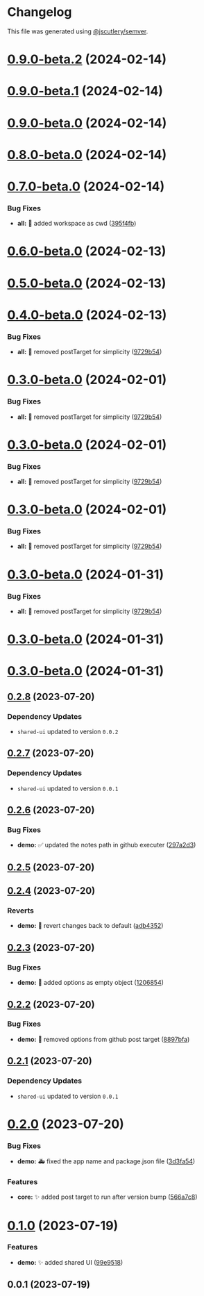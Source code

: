 # Changelog

This file was generated using [@jscutlery/semver](https://github.com/jscutlery/semver).

# [0.9.0-beta.2](https://github.com/ak274/semver/compare/demo-0.9.0-beta.1...demo-0.9.0-beta.2) (2024-02-14)



# [0.9.0-beta.1](https://github.com/ak274/semver/compare/demo-0.9.0-beta.0...demo-0.9.0-beta.1) (2024-02-14)



# [0.9.0-beta.0](https://github.com/ak274/semver/compare/demo-0.8.0-beta.0...demo-0.9.0-beta.0) (2024-02-14)



# [0.8.0-beta.0](https://github.com/ak274/semver/compare/demo-0.7.0-beta.0...demo-0.8.0-beta.0) (2024-02-14)



# [0.7.0-beta.0](https://github.com/ak274/semver/compare/demo-0.6.0-beta.0...demo-0.7.0-beta.0) (2024-02-14)


### Bug Fixes

* **all:** :bug: added workspace as cwd ([395f4fb](https://github.com/ak274/semver/commit/395f4fb7eb3bcae093fe598e3fecd8c6fd1a8830))



# [0.6.0-beta.0](https://github.com/ak274/semver/compare/demo-0.5.0-beta.0...demo-0.6.0-beta.0) (2024-02-13)



# [0.5.0-beta.0](https://github.com/ak274/semver/compare/demo-0.4.0-beta.0...demo-0.5.0-beta.0) (2024-02-13)



# [0.4.0-beta.0](https://github.com/ak274/semver/compare/demo-0.3.0-beta.0...demo-0.4.0-beta.0) (2024-02-13)


### Bug Fixes

* **all:** :bug: removed postTarget for simplicity ([9729b54](https://github.com/ak274/semver/commit/9729b54fc3956a981f0a5df0412c2fcccb46452e))



# [0.3.0-beta.0](https://github.com/ak274/semver/compare/demo-0.3.0-beta.0...demo-0.3.0-beta.0) (2024-02-01)


### Bug Fixes

* **all:** :bug: removed postTarget for simplicity ([9729b54](https://github.com/ak274/semver/commit/9729b54fc3956a981f0a5df0412c2fcccb46452e))



# [0.3.0-beta.0](https://github.com/ak274/semver/compare/demo-0.3.0-beta.0...demo-0.3.0-beta.0) (2024-02-01)


### Bug Fixes

* **all:** :bug: removed postTarget for simplicity ([9729b54](https://github.com/ak274/semver/commit/9729b54fc3956a981f0a5df0412c2fcccb46452e))



# [0.3.0-beta.0](https://github.com/ak274/semver/compare/demo-0.3.0-beta.0...demo-0.3.0-beta.0) (2024-02-01)


### Bug Fixes

* **all:** :bug: removed postTarget for simplicity ([9729b54](https://github.com/ak274/semver/commit/9729b54fc3956a981f0a5df0412c2fcccb46452e))



# [0.3.0-beta.0](https://github.com/ak274/semver/compare/demo-0.3.0-beta.0...demo-0.3.0-beta.0) (2024-01-31)


### Bug Fixes

* **all:** :bug: removed postTarget for simplicity ([9729b54](https://github.com/ak274/semver/commit/9729b54fc3956a981f0a5df0412c2fcccb46452e))



# [0.3.0-beta.0](https://github.com/ak274/semver/compare/demo-0.3.0-beta.0...demo-0.3.0-beta.0) (2024-01-31)



# [0.3.0-beta.0](https://github.com/ak274/semver/compare/demo-0.2.8...demo-0.3.0-beta.0) (2024-01-31)



## [0.2.8](https://github.com/ak274/semver/compare/demo-0.2.7...demo-0.2.8) (2023-07-20)

### Dependency Updates

* `shared-ui` updated to version `0.0.2`


## [0.2.7](https://github.com/ak274/semver/compare/demo-0.2.6...demo-0.2.7) (2023-07-20)

### Dependency Updates

* `shared-ui` updated to version `0.0.1`


## [0.2.6](https://github.com/ak274/semver/compare/demo-0.2.5...demo-0.2.6) (2023-07-20)


### Bug Fixes

* **demo:** :white_check_mark: updated the notes path in github executer ([297a2d3](https://github.com/ak274/semver/commit/297a2d3c147e8464cca55a9d673e8f502b6d6001))



## [0.2.5](https://github.com/ak274/semver/compare/demo-0.2.4...demo-0.2.5) (2023-07-20)



## [0.2.4](https://github.com/ak274/semver/compare/demo-0.2.3...demo-0.2.4) (2023-07-20)


### Reverts

* **demo:** :memo: revert changes back to default ([adb4352](https://github.com/ak274/semver/commit/adb4352616e988c99547ac3a7d74a95a0473dd7e))



## [0.2.3](https://github.com/ak274/semver/compare/demo-0.2.2...demo-0.2.3) (2023-07-20)


### Bug Fixes

* **demo:** :bug: added options as empty object ([1206854](https://github.com/ak274/semver/commit/1206854eebd1f128dd66b83ce8f9c1d2c8f0aa2a))



## [0.2.2](https://github.com/ak274/semver/compare/demo-0.2.1...demo-0.2.2) (2023-07-20)


### Bug Fixes

* **demo:** :bug: removed options from github post target ([8897bfa](https://github.com/ak274/semver/commit/8897bfaa9f235287541e8c1d40dcb43121a3ebd6))



## [0.2.1](https://github.com/ak274/semver/compare/demo-0.2.0...demo-0.2.1) (2023-07-20)

### Dependency Updates

* `shared-ui` updated to version `0.0.1`


# [0.2.0](https://github.com/ak274/semver/compare/demo-0.1.0...demo-0.2.0) (2023-07-20)


### Bug Fixes

* **demo:** :ambulance: fixed the app name and package.json file ([3d3fa54](https://github.com/ak274/semver/commit/3d3fa5464da61c85ae1bbe9e1afd76eeab50fa1b))


### Features

* **core:** :sparkles: added post target to run after version bump ([566a7c8](https://github.com/ak274/semver/commit/566a7c8d05243e9c74b2f4aa3b6fc10b1bfa619b))



# [0.1.0](https://github.com/ak274/semver/compare/demo-0.0.1...demo-0.1.0) (2023-07-19)


### Features

* **demo:** :sparkles: added shared UI ([99e9518](https://github.com/ak274/semver/commit/99e951865b314471245c119b05d42fef8dbe7bdc))



## 0.0.1 (2023-07-19)
